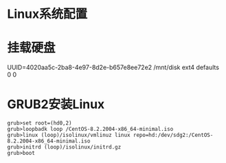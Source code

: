 Linux系统配置
============

# 挂载硬盘 

UUID=4020aa5c-2ba8-4e97-8d2e-b657e8ee72e2 /mnt/disk               ext4    defaults        0 0

# GRUB2安装Linux  

```
grub>set root=(hd0,2) 
grub>loopbadk loop /CentOS-8.2.2004-x86_64-minimal.iso
grub>linux (loop)/isolinux/vmlinuz linux repo=hd:/dev/sdg2:/CentOS-8.2.2004-x86_64-minimal.iso
grub>initrd (loop)/isolinux/initrd.gz 
grub>boot 
```
